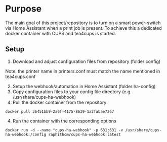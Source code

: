 # Purpose
The main goal of this project/repository is to turn on a smart power-switch via Home Assistant when a print job is present. To achieve this a dedicated docker container with CUPS and tea4cups is started.

## Setup
1. Download and adjust configuration files from repository (folder config)

Note: the printer name in printers.conf must match the name mentioned in tea4cups.conf

2. Setup the webhook/automation in Home Assistant (folder ha-config)
2. Copy configuration files to your config file directory (e.g. /usr/share/cups-ha-webhook)
3. Pull the docker container from the repository
```
docker pull 36451bb9-2a6f-4175-8639-1a2fabae7267
```
4. Run the container with the corresponding options
```
docker run -d --name "cups-ha-webhook" -p 631:631 -v /usr/share/cups-ha-webhook:/config raphithom/cups-ha-webhook:latest
```
